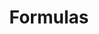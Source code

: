 ---
title: Formulas
parent: assessment
order: 1
sitemap:
  priority: 1
  changefreq: 'weekly'

sections:

   - file: formulas
     layout: text

---